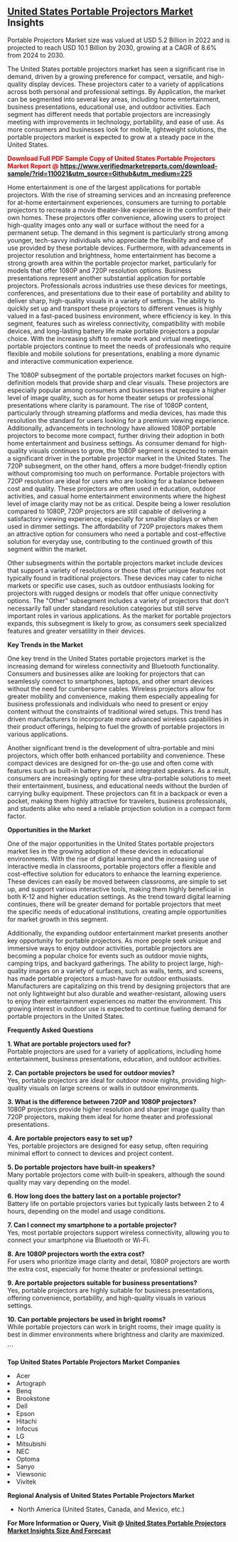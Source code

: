 <h2><a href="https://www.verifiedmarketreports.com/download-sample/?rid=110021&amp;utm_source=Github&amp;utm_medium=225" target="_blank">United States Portable Projectors Market</a> Insights</h2><p>Portable Projectors Market size was valued at USD 5.2 Billion in 2022 and is projected to reach USD 10.1 Billion by 2030, growing at a CAGR of 8.6% from 2024 to 2030.</p><p> <p>The United States portable projectors market has seen a significant rise in demand, driven by a growing preference for compact, versatile, and high-quality display devices. These projectors cater to a variety of applications across both personal and professional settings. By Application, the market can be segmented into several key areas, including home entertainment, business presentations, educational use, and outdoor activities. Each segment has different needs that portable projectors are increasingly meeting with improvements in technology, portability, and ease of use. As more consumers and businesses look for mobile, lightweight solutions, the portable projectors market is expected to grow at a steady pace in the United States.</p> <p><strong><p><span class=""><span style="color: #ff0000;"><strong>Download Full PDF Sample Copy of United States Portable Projectors Market Report</strong> @ </span><a href="https://www.verifiedmarketreports.com/download-sample/?rid=110021&amp;utm_source=Github&amp;utm_medium=225" target="_blank">https://www.verifiedmarketreports.com/download-sample/?rid=110021&amp;utm_source=Github&amp;utm_medium=225</a></span></p></strong></p> <p>Home entertainment is one of the largest applications for portable projectors. With the rise of streaming services and an increasing preference for at-home entertainment experiences, consumers are turning to portable projectors to recreate a movie theater-like experience in the comfort of their own homes. These projectors offer convenience, allowing users to project high-quality images onto any wall or surface without the need for a permanent setup. The demand in this segment is particularly strong among younger, tech-savvy individuals who appreciate the flexibility and ease of use provided by these portable devices. Furthermore, with advancements in projector resolution and brightness, home entertainment has become a strong growth area within the portable projector market, particularly for models that offer 1080P and 720P resolution options. Business presentations represent another substantial application for portable projectors. Professionals across industries use these devices for meetings, conferences, and presentations due to their ease of portability and ability to deliver sharp, high-quality visuals in a variety of settings. The ability to quickly set up and transport these projectors to different venues is highly valued in a fast-paced business environment, where efficiency is key. In this segment, features such as wireless connectivity, compatibility with mobile devices, and long-lasting battery life make portable projectors a popular choice. With the increasing shift to remote work and virtual meetings, portable projectors continue to meet the needs of professionals who require flexible and mobile solutions for presentations, enabling a more dynamic and interactive communication experience. <p>The 1080P subsegment of the portable projectors market focuses on high-definition models that provide sharp and clear visuals. These projectors are especially popular among consumers and businesses that require a higher level of image quality, such as for home theater setups or professional presentations where clarity is paramount. The rise of 1080P content, particularly through streaming platforms and media devices, has made this resolution the standard for users looking for a premium viewing experience. Additionally, advancements in technology have allowed 1080P portable projectors to become more compact, further driving their adoption in both home entertainment and business settings. As consumer demand for high-quality visuals continues to grow, the 1080P segment is expected to remain a significant driver in the portable projector market in the United States. The 720P subsegment, on the other hand, offers a more budget-friendly option without compromising too much on performance. Portable projectors with 720P resolution are ideal for users who are looking for a balance between cost and quality. These projectors are often used in education, outdoor activities, and casual home entertainment environments where the highest level of image clarity may not be as critical. Despite being a lower resolution compared to 1080P, 720P projectors are still capable of delivering a satisfactory viewing experience, especially for smaller displays or when used in dimmer settings. The affordability of 720P projectors makes them an attractive option for consumers who need a portable and cost-effective solution for everyday use, contributing to the continued growth of this segment within the market. <p>Other subsegments within the portable projectors market include devices that support a variety of resolutions or those that offer unique features not typically found in traditional projectors. These devices may cater to niche markets or specific use cases, such as outdoor enthusiasts looking for projectors with rugged designs or models that offer unique connectivity options. The "Other" subsegment includes a variety of projectors that don't necessarily fall under standard resolution categories but still serve important roles in various applications. As the market for portable projectors expands, this subsegment is likely to grow, as consumers seek specialized features and greater versatility in their devices.</p> <p><strong>Key Trends in the Market</strong></p> <p>One key trend in the United States portable projectors market is the increasing demand for wireless connectivity and Bluetooth functionality. Consumers and businesses alike are looking for projectors that can seamlessly connect to smartphones, laptops, and other smart devices without the need for cumbersome cables. Wireless projectors allow for greater mobility and convenience, making them especially appealing for business professionals and individuals who need to present or enjoy content without the constraints of traditional wired setups. This trend has driven manufacturers to incorporate more advanced wireless capabilities in their product offerings, helping to fuel the growth of portable projectors in various applications.</p> <p>Another significant trend is the development of ultra-portable and mini projectors, which offer both enhanced portability and convenience. These compact devices are designed for on-the-go use and often come with features such as built-in battery power and integrated speakers. As a result, consumers are increasingly opting for these ultra-portable solutions to meet their entertainment, business, and educational needs without the burden of carrying bulky equipment. These projectors can fit in a backpack or even a pocket, making them highly attractive for travelers, business professionals, and students alike who need a reliable projection solution in a compact form factor.</p> <p><strong>Opportunities in the Market</strong></p> <p>One of the major opportunities in the United States portable projectors market lies in the growing adoption of these devices in educational environments. With the rise of digital learning and the increasing use of interactive media in classrooms, portable projectors offer a flexible and cost-effective solution for educators to enhance the learning experience. These devices can easily be moved between classrooms, are simple to set up, and support various interactive tools, making them highly beneficial in both K-12 and higher education settings. As the trend toward digital learning continues, there will be greater demand for portable projectors that meet the specific needs of educational institutions, creating ample opportunities for market growth in this segment. <p>Additionally, the expanding outdoor entertainment market presents another key opportunity for portable projectors. As more people seek unique and immersive ways to enjoy outdoor activities, portable projectors are becoming a popular choice for events such as outdoor movie nights, camping trips, and backyard gatherings. The ability to project large, high-quality images on a variety of surfaces, such as walls, tents, and screens, has made portable projectors a must-have for outdoor enthusiasts. Manufacturers are capitalizing on this trend by designing projectors that are not only lightweight but also durable and weather-resistant, allowing users to enjoy their entertainment experiences no matter the environment. This growing interest in outdoor use is expected to continue fueling demand for portable projectors in the United States. <p><strong>Frequently Asked Questions</strong></p> <p><strong>1. What are portable projectors used for?</strong><br>Portable projectors are used for a variety of applications, including home entertainment, business presentations, education, and outdoor activities.</p> <p><strong>2. Can portable projectors be used for outdoor movies?</strong><br>Yes, portable projectors are ideal for outdoor movie nights, providing high-quality visuals on large screens or walls in outdoor environments.</p> <p><strong>3. What is the difference between 720P and 1080P projectors?</strong><br>1080P projectors provide higher resolution and sharper image quality than 720P projectors, making them ideal for home theater and professional presentations.</p> <p><strong>4. Are portable projectors easy to set up?</strong><br>Yes, portable projectors are designed for easy setup, often requiring minimal effort to connect to devices and project content.</p> <p><strong>5. Do portable projectors have built-in speakers?</strong><br>Many portable projectors come with built-in speakers, although the sound quality may vary depending on the model.</p> <p><strong>6. How long does the battery last on a portable projector?</strong><br>Battery life on portable projectors varies but typically lasts between 2 to 4 hours, depending on the model and usage conditions.</p> <p><strong>7. Can I connect my smartphone to a portable projector?</strong><br>Yes, most portable projectors support wireless connectivity, allowing you to connect your smartphone via Bluetooth or Wi-Fi.</p> <p><strong>8. Are 1080P projectors worth the extra cost?</strong><br>For users who prioritize image clarity and detail, 1080P projectors are worth the extra cost, especially for home theater or professional settings.</p> <p><strong>9. Are portable projectors suitable for business presentations?</strong><br>Yes, portable projectors are highly suitable for business presentations, offering convenience, portability, and high-quality visuals in various settings.</p> <p><strong>10. Can portable projectors be used in bright rooms?</strong><br>While portable projectors can work in bright rooms, their image quality is best in dimmer environments where brightness and clarity are maximized.</p> ```</p><p><strong>Top United States Portable Projectors Market Companies</strong></p><div data-test-id=""><p><li>Acer</li><li> Artograph</li><li> Benq</li><li> Brookstone</li><li> Dell</li><li> Epson</li><li> Hitachi</li><li> Infocus</li><li> LG</li><li> Mitsubishi</li><li> NEC</li><li> Optoma</li><li> Sanyo</li><li> Viewsonic</li><li> Vivitek</li></p><div><strong>Regional Analysis of&nbsp;United States Portable Projectors Market</strong></div><ul><li dir="ltr"><p dir="ltr">North America&nbsp;(United States, Canada, and Mexico, etc.)</p></li></ul><p><strong>For More Information or Query, Visit @&nbsp;</strong><strong><a href="https://www.verifiedmarketreports.com/product/global-portable-projectors-market-2019-by-manufacturers-regions-type-and-application-forecast-to-2024/?utm_source=Github&amp;utm_medium=225" target="_blank">United States Portable Projectors Market Insights Size And Forecast</a></strong></p></div>
